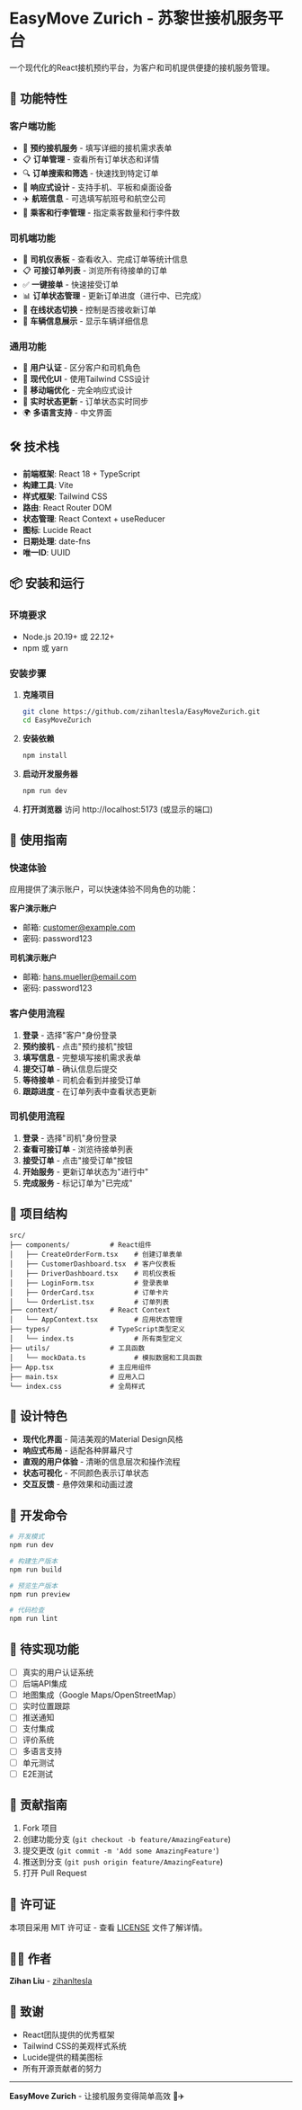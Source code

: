 # EasyMove Zurich - 苏黎世接机服务平台

一个现代化的React接机预约平台，为客户和司机提供便捷的接机服务管理。

## 🚀 功能特性

### 客户端功能
- 📝 **预约接机服务** - 填写详细的接机需求表单
- 📋 **订单管理** - 查看所有订单状态和详情
- 🔍 **订单搜索和筛选** - 快速找到特定订单
- 📱 **响应式设计** - 支持手机、平板和桌面设备
- ✈️ **航班信息** - 可选填写航班号和航空公司
- 👥 **乘客和行李管理** - 指定乘客数量和行李件数

### 司机端功能
- 🚗 **司机仪表板** - 查看收入、完成订单等统计信息
- 📋 **可接订单列表** - 浏览所有待接单的订单
- ✅ **一键接单** - 快速接受订单
- 📊 **订单状态管理** - 更新订单进度（进行中、已完成）
- 🔄 **在线状态切换** - 控制是否接收新订单
- 🚙 **车辆信息展示** - 显示车辆详细信息

### 通用功能
- 🔐 **用户认证** - 区分客户和司机角色
- 🎨 **现代化UI** - 使用Tailwind CSS设计
- 📱 **移动端优化** - 完全响应式设计
- 🔄 **实时状态更新** - 订单状态实时同步
- 🌍 **多语言支持** - 中文界面

## 🛠️ 技术栈

- **前端框架**: React 18 + TypeScript
- **构建工具**: Vite
- **样式框架**: Tailwind CSS
- **路由**: React Router DOM
- **状态管理**: React Context + useReducer
- **图标**: Lucide React
- **日期处理**: date-fns
- **唯一ID**: UUID

## 📦 安装和运行

### 环境要求
- Node.js 20.19+ 或 22.12+
- npm 或 yarn

### 安装步骤

1. **克隆项目**
   ```bash
   git clone https://github.com/zihanltesla/EasyMoveZurich.git
   cd EasyMoveZurich
   ```

2. **安装依赖**
   ```bash
   npm install
   ```

3. **启动开发服务器**
   ```bash
   npm run dev
   ```

4. **打开浏览器**
   访问 http://localhost:5173 (或显示的端口)

## 🎯 使用指南

### 快速体验

应用提供了演示账户，可以快速体验不同角色的功能：

**客户演示账户**
- 邮箱: customer@example.com
- 密码: password123

**司机演示账户**
- 邮箱: hans.mueller@email.com
- 密码: password123

### 客户使用流程

1. **登录** - 选择"客户"身份登录
2. **预约接机** - 点击"预约接机"按钮
3. **填写信息** - 完整填写接机需求表单
4. **提交订单** - 确认信息后提交
5. **等待接单** - 司机会看到并接受订单
6. **跟踪进度** - 在订单列表中查看状态更新

### 司机使用流程

1. **登录** - 选择"司机"身份登录
2. **查看可接订单** - 浏览待接单列表
3. **接受订单** - 点击"接受订单"按钮
4. **开始服务** - 更新订单状态为"进行中"
5. **完成服务** - 标记订单为"已完成"

## 📁 项目结构

```
src/
├── components/          # React组件
│   ├── CreateOrderForm.tsx    # 创建订单表单
│   ├── CustomerDashboard.tsx  # 客户仪表板
│   ├── DriverDashboard.tsx    # 司机仪表板
│   ├── LoginForm.tsx          # 登录表单
│   ├── OrderCard.tsx          # 订单卡片
│   └── OrderList.tsx          # 订单列表
├── context/             # React Context
│   └── AppContext.tsx         # 应用状态管理
├── types/               # TypeScript类型定义
│   └── index.ts               # 所有类型定义
├── utils/               # 工具函数
│   └── mockData.ts            # 模拟数据和工具函数
├── App.tsx              # 主应用组件
├── main.tsx             # 应用入口
└── index.css            # 全局样式
```

## 🎨 设计特色

- **现代化界面** - 简洁美观的Material Design风格
- **响应式布局** - 适配各种屏幕尺寸
- **直观的用户体验** - 清晰的信息层次和操作流程
- **状态可视化** - 不同颜色表示订单状态
- **交互反馈** - 悬停效果和动画过渡

## 🔧 开发命令

```bash
# 开发模式
npm run dev

# 构建生产版本
npm run build

# 预览生产版本
npm run preview

# 代码检查
npm run lint
```

## 📝 待实现功能

- [ ] 真实的用户认证系统
- [ ] 后端API集成
- [ ] 地图集成（Google Maps/OpenStreetMap）
- [ ] 实时位置跟踪
- [ ] 推送通知
- [ ] 支付集成
- [ ] 评价系统
- [ ] 多语言支持
- [ ] 单元测试
- [ ] E2E测试

## 🤝 贡献指南

1. Fork 项目
2. 创建功能分支 (`git checkout -b feature/AmazingFeature`)
3. 提交更改 (`git commit -m 'Add some AmazingFeature'`)
4. 推送到分支 (`git push origin feature/AmazingFeature`)
5. 打开 Pull Request

## 📄 许可证

本项目采用 MIT 许可证 - 查看 [LICENSE](LICENSE) 文件了解详情。

## 👨‍💻 作者

**Zihan Liu** - [zihanltesla](https://github.com/zihanltesla)

## 🙏 致谢

- React团队提供的优秀框架
- Tailwind CSS的美观样式系统
- Lucide提供的精美图标
- 所有开源贡献者的努力

---

**EasyMove Zurich** - 让接机服务变得简单高效 🚗✈️
